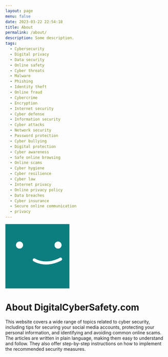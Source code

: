 ```yaml
---
layout: page
menu: false
date: 2023-03-22 22:54:18
title: About
permalink: /about/
description: Some description.
tags:
  - Cybersecurity
  - Digital privacy
  - Data security
  - Online safety
  - Cyber threats
  - Malware
  - Phishing
  - Identity theft
  - Online fraud
  - Cybercrime
  - Encryption
  - Internet security
  - Cyber defense
  - Information security
  - Cyber attacks
  - Network security
  - Password protection
  - Cyber bullying
  - Digital protection
  - Cyber awareness
  - Safe online browsing
  - Online scams
  - Cyber hygiene
  - Cyber resilience
  - Cyber law
  - Internet privacy
  - Online privacy policy
  - Data breaches
  - Cyber insurance
  - Secure online communication
  - privacy
---
```

<img class="img-rounded" src="/assets/img/uploads/profile.png" alt="Thiago Rossener" width="200">

# About DigitalCyberSafety.com

<!--StartFragment-->

This website covers a wide range of topics related to cyber security, including tips for securing your social media accounts, protecting your personal information, and identifying and avoiding common online scams. The articles are written in plain language, making them easy to understand and follow. They also offer step-by-step instructions on how to implement the recommended security measures.

<!--EndFragment-->